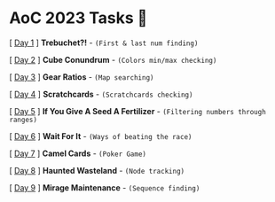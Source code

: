 # AoC 2023 Tasks 🎄

[ [Day 1](https://adventofcode.com/2023/day/1) ] **Trebuchet?!** - `(First & last num finding)`

[ [Day 2](https://adventofcode.com/2023/day/2) ] **Cube Conundrum** - `(Colors min/max checking)`

[ [Day 3](https://adventofcode.com/2023/day/3) ] **Gear Ratios** - `(Map searching)`

[ [Day 4](https://adventofcode.com/2023/day/4) ] **Scratchcards** - `(Scratchcards checking)`

[ [Day 5](https://adventofcode.com/2023/day/5) ] **If You Give A Seed A Fertilizer** - `(Filtering numbers through ranges)`

[ [Day 6](https://adventofcode.com/2023/day/6) ] **Wait For It** - `(Ways of beating the race)`

[ [Day 7](https://adventofcode.com/2023/day/7) ] **Camel Cards** - `(Poker Game)` 

[ [Day 8](https://adventofcode.com/2023/day/8) ] **Haunted Wasteland** - `(Node tracking)`

[ [Day 9](https://adventofcode.com/2023/day/9) ] **Mirage Maintenance** - `(Sequence finding)`

